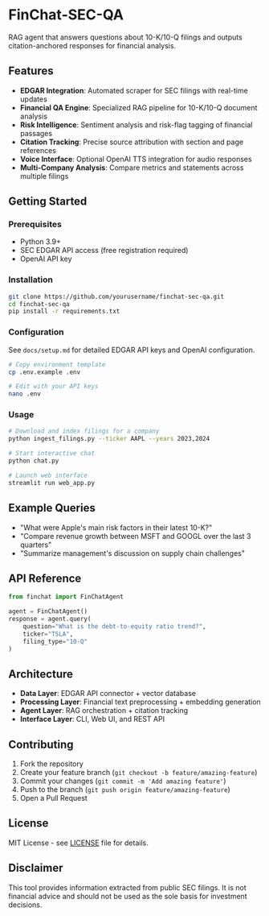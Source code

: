 # FinChat-SEC-QA

RAG agent that answers questions about 10-K/10-Q filings and outputs citation-anchored responses for financial analysis.

## Features

- **EDGAR Integration**: Automated scraper for SEC filings with real-time updates
- **Financial QA Engine**: Specialized RAG pipeline for 10-K/10-Q document analysis
- **Risk Intelligence**: Sentiment analysis and risk-flag tagging of financial passages
- **Citation Tracking**: Precise source attribution with section and page references
- **Voice Interface**: Optional OpenAI TTS integration for audio responses
- **Multi-Company Analysis**: Compare metrics and statements across multiple filings

## Getting Started

### Prerequisites
- Python 3.9+
- SEC EDGAR API access (free registration required)
- OpenAI API key

### Installation

```bash
git clone https://github.com/yourusername/finchat-sec-qa.git
cd finchat-sec-qa
pip install -r requirements.txt
```

### Configuration

See `docs/setup.md` for detailed EDGAR API keys and OpenAI configuration.

```bash
# Copy environment template
cp .env.example .env

# Edit with your API keys
nano .env
```

### Usage

```bash
# Download and index filings for a company
python ingest_filings.py --ticker AAPL --years 2023,2024

# Start interactive chat
python chat.py

# Launch web interface
streamlit run web_app.py
```

## Example Queries

- "What were Apple's main risk factors in their latest 10-K?"
- "Compare revenue growth between MSFT and GOOGL over the last 3 quarters"
- "Summarize management's discussion on supply chain challenges"

## API Reference

```python
from finchat import FinChatAgent

agent = FinChatAgent()
response = agent.query(
    question="What is the debt-to-equity ratio trend?",
    ticker="TSLA",
    filing_type="10-Q"
)
```

## Architecture

- **Data Layer**: EDGAR API connector + vector database
- **Processing Layer**: Financial text preprocessing + embedding generation  
- **Agent Layer**: RAG orchestration + citation tracking
- **Interface Layer**: CLI, Web UI, and REST API

## Contributing

1. Fork the repository
2. Create your feature branch (`git checkout -b feature/amazing-feature`)
3. Commit your changes (`git commit -m 'Add amazing feature'`)
4. Push to the branch (`git push origin feature/amazing-feature`)
5. Open a Pull Request

## License

MIT License - see [LICENSE](LICENSE) file for details.

## Disclaimer

This tool provides information extracted from public SEC filings. It is not financial advice and should not be used as the sole basis for investment decisions.
